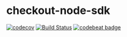 # checkout-node-sdk
[![codecov](https://codecov.io/gh/ioan-ghisoi-cko/checkout-node-sdk/branch/master/graph/badge.svg)](https://codecov.io/gh/ioan-ghisoi-cko/checkout-node-sdk)
[![Build Status](https://travis-ci.org/ioan-ghisoi-cko/checkout-node-sdk.svg?branch=master)](https://travis-ci.org/ioan-ghisoi-cko/checkout-node-sdk)
[![codebeat badge](https://codebeat.co/badges/890c561a-0c48-4997-8899-9775a16eae89)](https://codebeat.co/projects/github-com-ioan-ghisoi-cko-checkout-node-sdk-master)